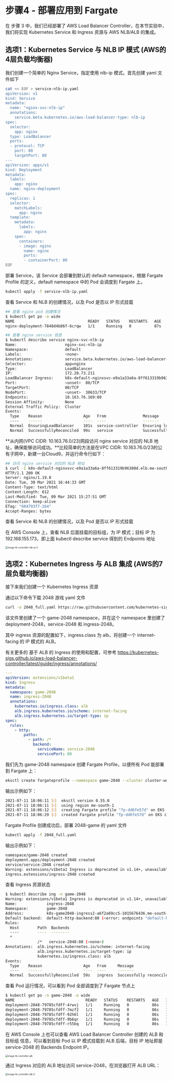 # 步骤4 - 部署应用到 Fargate



在 步骤 3 中，我们已经部署了 AWS Load Balancer Controller，在本节实验中，我们将实现 Kubernetes Service 和 Ingress 资源与 AWS NLB/ALB 的集成。

## 选项1：Kubernetes Service 与 NLB IP 模式 (AWS的4层负载均衡器)

我们创建一个简单的 Nginx Service，指定使用 nlb-ip 模式。首先创建 yaml 文件如下

```bash
cat << EOF > service-nlb-ip.yaml
apiVersion: v1
kind: Service
metadata:
  name: "nginx-svc-nlb-ip"
  annotations:
    service.beta.kubernetes.io/aws-load-balancer-type: nlb-ip
spec:
  selector:
    app: nginx
  type: LoadBalancer
  ports:
  - protocol: TCP
    port: 80
    targetPort: 80
---
apiVersion: apps/v1
kind: Deployment
metadata:
  labels:
    app: nginx
  name: nginx-deployment
spec:
  replicas: 1
  selector:
    matchLabels:
      app: nginx
  template:
    metadata:
      labels:
        app: nginx
    spec:
      containers:
      - image: nginx
        name: nginx
        ports:
        - containerPort: 80
EOF
```

部署 Service，该 Service 会部署到默认的 default namespace，根据 Fargate Profile 的定义，default namespace 中的 Pod 会调度到 Fargate 上。

```bash
kubectl apply -f service-nlb-ip.yaml
```



查看 Service 和 NLB 的创建情况，以及 Pod 是否以 IP 形式挂载

```bash
## 查看 nginx pod 创建情况
$ kubectl get po -o wide
NAME                                READY   STATUS    RESTARTS   AGE   IP              NODE                                                   NOMINATED NODE   READINESS GATES
nginx-deployment-7848d4b86f-6crqw   1/1     Running   0          87s   10.163.76.169   fargate-ip-10-163-76-169.me-south-1.compute.internal   <none>           <none>

## 查看 nginx service 信息
$ kubectl describe service nginx-svc-nlb-ip
Name:                     nginx-svc-nlb-ip
Namespace:                default
Labels:                   <none>
Annotations:              service.beta.kubernetes.io/aws-load-balancer-type: nlb-ip
Selector:                 app=nginx
Type:                     LoadBalancer
IP:                       172.20.73.211
LoadBalancer Ingress:     k8s-default-nginxsvc-e9a1a33a6a-8ff613319b96380d.elb.me-south-1.amazonaws.com
Port:                     <unset>  80/TCP
TargetPort:               80/TCP
NodePort:                 <unset>  30633/TCP
Endpoints:                10.163.76.169:80
Session Affinity:         None
External Traffic Policy:  Cluster
Events:
  Type    Reason                  Age   From                Message
  ----    ------                  ----  ----                -------
  Normal  EnsuringLoadBalancer    101s  service-controller  Ensuring load balancer
  Normal  SuccessfullyReconciled  99s   service             Successfully reconciled

```



**从内网(VPC CIDR: 10.163.76.0/23)网段访问 nginx service 对应的 NLB 地址，确保能够访问成功。**比较简单的方法是在VPC CIDR: 10.163.76.0/23的公有子网中，新建一台Cloud9，并运行命令行如下：

```bash
## 访问 nginx service 对应的 NLB 地址
$ curl -I k8s-default-nginxsvc-e9a1a33a6a-8ff613319b96380d.elb.me-south-1.amazonaws.com
HTTP/1.1 200 OK
Server: nginx/1.19.8
Date: Tue, 30 Mar 2021 16:44:33 GMT
Content-Type: text/html
Content-Length: 612
Last-Modified: Tue, 09 Mar 2021 15:27:51 GMT
Connection: keep-alive
ETag: "604793f7-264"
Accept-Ranges: bytes
```

查看 Service 和 NLB 的创建情况，以及 Pod 是否以 IP 形式挂载



在 AWS Console 上，查看 NLB 后面挂载的目标组，为 IP 模式；目标 IP 为 192.168.155.173，即上面 kubectl describe service 得到的 Endpoints 地址

<img src="image/eks/image-lb-controller-nlb-ip.jpg" alt="image-lb-controller-nlb-ip-2" style="zoom:50%;" />



## 选项2：Kubernetes Ingress 与 ALB 集成 (AWS的7层负载均衡器)

接下来我们创建一个 Kubernetes Ingress 资源

通过以下命令下载 2048 游戏 yaml 文件

```bash
curl -o 2048_full.yaml https://raw.githubusercontent.com/kubernetes-sigs/aws-load-balancer-controller/d1b8fbb0bc6b8b7639e0be06cfd6693751ac604d/docs/examples/2048/2048_full.yaml

```

该文件里创建了一个 game-2048 namespace，并在这个 namespace 里创建了 deployment-2048，service-2048 和 ingress-2048。 

其中 ingress 资源的配置如下，ingress.class 为 alb，将创建一个 internet-facing 的 IP 模式的 ALB。

有关更多的 基于 ALB 的 Ingress 的使用和配置，可参考 https://kubernetes-sigs.github.io/aws-load-balancer-controller/latest/guide/ingress/annotations/

```yaml
---
apiVersion: extensions/v1beta1
kind: Ingress
metadata:
  namespace: game-2048
  name: ingress-2048
  annotations:
    kubernetes.io/ingress.class: alb
    alb.ingress.kubernetes.io/scheme: internet-facing
    alb.ingress.kubernetes.io/target-type: ip
spec:
  rules:
    - http:
        paths:
          - path: /*
            backend:
              serviceName: service-2048
              servicePort: 80
```



我们先为  game-2048 namespace 创建 Fargate Profile，以便所有 Pod 能部署到 Fargate 上：

```bash
eksctl create fargateprofile --namespace game-2048 --cluster cluster-wms-prod-v1
```

输出示例如下：

```bash
2021-07-11 18:06:11 [ℹ]  eksctl version 0.55.0
2021-07-11 18:06:11 [ℹ]  using region me-south-1
2021-07-11 18:06:12 [ℹ]  creating Fargate profile "fp-dd6fe57d" on EKS cluster "cluster-wms-prod-v1"
2021-07-11 18:06:29 [ℹ]  created Fargate profile "fp-dd6fe57d" on EKS cluster "cluster-wms-prod-v1"
```



Fargate Profile 创建成功后，部署 2048-game 的 yaml 文件

```bash
kubectl apply -f 2048_full.yaml
```

输出示例如下：
```bash
namespace/game-2048 created
deployment.apps/deployment-2048 created
service/service-2048 created
Warning: extensions/v1beta1 Ingress is deprecated in v1.14+, unavailable in v1.22+; use networking.k8s.io/v1 Ingress
ingress.extensions/ingress-2048 created
```



查看 Ingress 资源状态

```bash
$ kubectl describe ing -n game-2048
Warning: extensions/v1beta1 Ingress is deprecated in v1.14+, unavailable in v1.22+; use networking.k8s.io/v1 Ingress
Name:             ingress-2048
Namespace:        game-2048
Address:          k8s-game2048-ingress2-a6f2a69cc5-1015676436.me-south-1.elb.amazonaws.com
Default backend:  default-http-backend:80 (<error: endpoints "default-http-backend" not found>)
Rules:
  Host        Path  Backends
  ----        ----  --------
  *           
              /*   service-2048:80 (<none>)
Annotations:  alb.ingress.kubernetes.io/scheme: internet-facing
              alb.ingress.kubernetes.io/target-type: ip
              kubernetes.io/ingress.class: alb
Events:
  Type    Reason                  Age   From     Message
  ----    ------                  ----  ----     -------
  Normal  SuccessfullyReconciled  59s   ingress  Successfully reconciled
```



查看 Pod 运行情况，可以看到 Pod 全部调度到了 Fargate 节点上

```bash
$ kubectl get po -n game-2048 -o wide
NAME                               READY   STATUS    RESTARTS   AGE   IP              NODE                                                   NOMINATED NODE   READINESS GATES
deployment-2048-79785cfdff-4rwvj   1/1     Running   0          86s   10.163.76.223   fargate-ip-10-163-76-223.me-south-1.compute.internal   <none>           <none>
deployment-2048-79785cfdff-7mzf2   1/1     Running   0          86s   10.163.76.132   fargate-ip-10-163-76-132.me-south-1.compute.internal   <none>           <none>
deployment-2048-79785cfdff-92h6l   1/1     Running   0          86s   10.163.76.208   fargate-ip-10-163-76-208.me-south-1.compute.internal   <none>           <none>
deployment-2048-79785cfdff-9b6qr   1/1     Running   0          86s   10.163.76.164   fargate-ip-10-163-76-164.me-south-1.compute.internal   <none>           <none>
deployment-2048-79785cfdff-r55bq   1/1     Running   0          86s   10.163.76.210   fargate-ip-10-163-76-210.me-south-1.compute.internal   <none>           <none>
```



在 AWS Console 上也可以查看 AWS Load Balancer Controller 创建的 ALB 和 目标组 信息，可以看到目标 Pod 以 IP 模式挂载到 ALB 后端，目标 IP 地址即是 service-2048 的 Backends Endpoint IP。

<img src="image/eks/image-lb-controller-alb.jpg" alt="image-lb-controller-alb" style="zoom:50%;" />



通过 Ingress 对应的 ALB 地址访问 service-2048，在浏览器打开 ALB URL：

<img src="image/eks/image-lb-controller-alb-2.jpg" alt="image-lb-controller-alb-2" style="zoom:50%;" />



